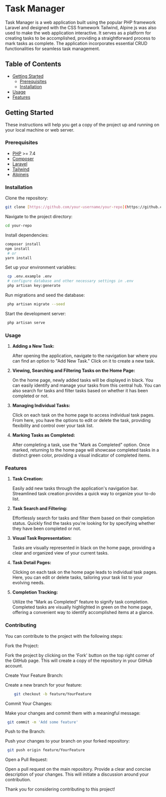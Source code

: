 # Task Manager

Task Manager is a web application built using the popular PHP framework Laravel and designed with the CSS framework Tailwind, Alpine js was also used to make the web application interactive. It serves as a platform for creating tasks to be accomplished, providing a straightforward process to mark tasks as complete. The application incorporates essential CRUD functionalities for seamless task management.

## Table of Contents

- [Getting Started](#getting-started)
  - [Prerequisites](#prerequisites)
  - [Installation](#installation)
- [Usage](#usage)
- [Features](#features)

  
## Getting Started

These instructions will help you get a copy of the project up and running on your local machine or web server.

### Prerequisites

- [PHP](https://www.php.net/) >= 7.4
- [Composer](https://getcomposer.org/)
- [Laravel](https://laravel.com/)
- [Tailwind](https://tailwindcss.com/)
- [Alpinejs](https://alpinejs.dev/)

### Installation

Clone the repository:

   ```bash
   git clone [https://github.com/your-username/your-repo](https://github.com/Olami2596/LARAVEL-TAILWIND-TASK-MANAGER).git
   ```

Navigate to the project directory:

   ```bash
   cd your-repo
   ```

Install dependencies:

   ```bash
   composer install
   npm install
    # or
   yarn install
   ```

Set up your environment variables:

   ```bash
    cp .env.example .env
    # configure database and other necessary settings in .env
    php artisan key:generate
   ```

Run migrations and seed the database:

   ```bash
    php artisan migrate --seed
   ```

Start the development server:

   ```bash
    php artisan serve
   ```


### Usage

1. **Adding a New Task:**

   After opening the application, navigate to the navigation bar where you can find an option to "Add New Task." Click on it to create a new task.

2. **Viewing, Searching and Filtering Tasks on the Home Page:**

   On the home page, newly added tasks will be displayed in black. You can easily identify and manage your tasks from this central hub. You can also search for tasks and filter tasks based on whether it has been completed or not.

3. **Managing Individual Tasks:**

   Click on each task on the home page to access individual task pages. From here, you have the options to edit or delete the task, providing flexibility and control over your task list.

4. **Marking Tasks as Completed:**

   After completing a task, use the "Mark as Completed" option. Once marked, returning to the home page will showcase completed tasks in a distinct green color, providing a visual indicator of completed items.


### Features

1. **Task Creation:**
   
   Easily add new tasks through the application's navigation bar. Streamlined task creation provides a quick way to organize your to-do list.

2. **Task Search and Filtering:**
   
   Effortlessly search for tasks and filter them based on their completion status. Quickly find the tasks you're looking for by specifying whether they have been completed or not.

3. **Visual Task Representation:**

   Tasks are visually represented in black on the home page, providing a clear and organized view of your current tasks.

4. **Task Detail Pages:**

   Clicking on each task on the home page leads to individual task pages. Here, you can edit or delete tasks, tailoring your task list to your evolving needs.

5. **Completion Tracking:**

   Utilize the "Mark as Completed" feature to signify task completion. Completed tasks are visually highlighted in green on the home page, offering a convenient way to identify accomplished items at a glance.


### Contributing

You can contribute to the project with the following steps:


Fork the Project:

Fork the project by clicking on the 'Fork' button on the top right corner of the GitHub page. This will create a copy of the repository in your GitHub account.


Create Your Feature Branch:

Create a new branch for your feature:

   ```bash
       git checkout -b feature/YourFeature

   ```

Commit Your Changes:

Make your changes and commit them with a meaningful message:

   ```bash
    git commit -m 'Add some feature'

   ```

Push to the Branch:

Push your changes to your branch on your forked repository:

   ```bash
    git push origin feature/YourFeature

   ```

Open a Pull Request:

Open a pull request on the main repository. Provide a clear and concise description of your changes. This will initiate a discussion around your contribution.

Thank you for considering contributing to this project!



